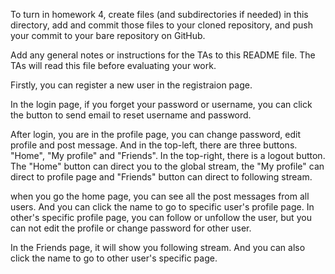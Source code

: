 To turn in homework 4, create files (and subdirectories if needed) in
this directory, add and commit those files to your cloned repository,
and push your commit to your bare repository on GitHub.

Add any general notes or instructions for the TAs to this README file.
The TAs will read this file before evaluating your work.


Firstly, you can register a new user in the registraion page.

In the login page, if you forget your password or username, you can click the button to send email to reset username and password.

After login, you are in the profile page, you can change password, edit profile and post message. And in the top-left, there are three buttons. "Home", "My profile" and "Friends". In the top-right, there is a logout button. The "Home" button can direct you to the global stream, the "My profile" can direct to profile page and "Friends" button can direct to following stream.

when you go the home page, you can see all the post messages from all users. And you can click the name to go to specific user's profile page. In other's specific profile page, you can follow or unfollow the user, but you can not edit the profile or change password for other user.

In the Friends page, it will show you following stream. And you can also click the name to go to other user's specific page.

